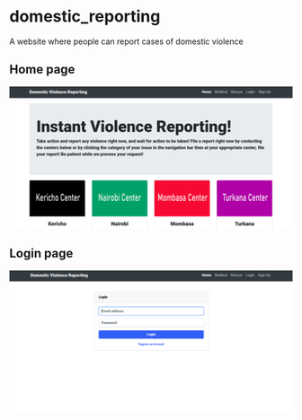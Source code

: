 # domestic_reporting

A website where people can report cases of domestic violence

## Home page

![Screenshot](images/screenshots/home.png)

## Login page

![Screenshot](images/screenshots/login.png)
